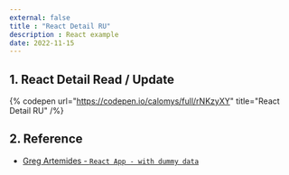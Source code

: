 ```yaml
---
external: false
title : "React Detail RU"
description : React example
date: 2022-11-15
---
```


## 1. React Detail Read / Update

{% codepen url="https://codepen.io/calomys/full/rNKzyXY" title="React Detail RU" /%}

## 2. Reference

- [Greg Artemides - `React App - with dummy data`](https://codepen.io/gregartemides/pen/wqqOZZ)
